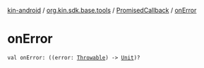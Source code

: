 [kin-android](../../index.md) / [org.kin.sdk.base.tools](../index.md) / [PromisedCallback](index.md) / [onError](./on-error.md)

# onError

`val onError: ((error: `[`Throwable`](https://kotlinlang.org/api/latest/jvm/stdlib/kotlin/-throwable/index.html)`) -> `[`Unit`](https://kotlinlang.org/api/latest/jvm/stdlib/kotlin/-unit/index.html)`)?`